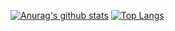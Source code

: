[![Anurag's github stats](https://github-readme-stats.vercel.app/api?username=Pwn2Ninj4&show_icons=true&theme=shadow_red&include_all_commits=true&count_private=true)](https://github.com/anuraghazra/github-readme-stats)
[![Top Langs](https://github-readme-stats.vercel.app/api/top-langs/?username=iD4nex&theme=shadow_red&layout=compact)](https://github.com/anuraghazra/github-readme-stats)
